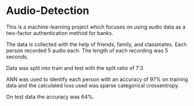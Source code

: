 # Audio-Detection
This is a machine-learning project which focuses on using audio data as a two-factor authentication method for banks. 

The data is collected with the help of friends, family, and classmates. Each person recorded 5 audio each. The length of each recording was 5 seconds. 

Data was split into train and test with the split ratio of 7:3

ANN was used to identify each person with an accuracy of  97%  on training data and the calculated loss used was sparse categorical crossentropy. 

On test data the accuracy was 64%.
